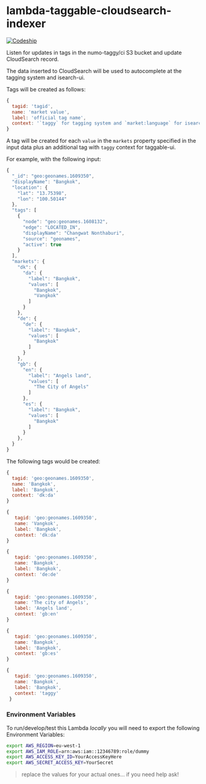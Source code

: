 # lambda-taggable-cloudsearch-indexer

[![Codeship](https://img.shields.io/codeship/eb3fea00-f386-0133-6f3c-5a072c31b987.svg)](https://codeship.com/projects/149808)

Listen for updates in tags in the numo-taggy/ci S3 bucket and update CloudSearch record.

The data inserted to CloudSearch will be used to autocomplete at the tagging system and isearch-ui.

Tags will be created as follows:
```js
{
  tagid: 'tagid',
  name: 'market value',
  label: 'official tag name',
  context: '`taggy` for tagging system and `market:language` for isearch-ui'
}
```
A tag will be created for each `value` in the `markets` property specified in the input data plus an additional tag with `taggy` context
for taggable-ui.

For example, with the following input:
```js
{
  "_id": "geo:geonames.1609350",
  "displayName": "Bangkok",
  "location": {
    "lat": "13.75398",
    "lon": "100.50144"
  },
  "tags": [
    {
      "node": "geo:geonames.1608132",
      "edge": "LOCATED_IN",
      "displayName": "Changwat Nonthaburi",
      "source": "geonames",
      "active": true
    }
  ],
  "markets": {
    "dk": {
      "da": {
        "label": "Bangkok",
        "values": [
          "Bangkok",
          "Vangkok"
        ]
      }
    },
    "de": {
      "de": {
        "label": "Bangkok",
        "values": [
          "Bangkok"
        ]
      }
    },
    "gb": {
      "en": {
        "label": "Angels land",
        "values": [
          "The City of Angels"
        ]
      },
      "es": {
        "label": "Bangkok",
        "values": [
          "Bangkok"
        ]
      }
    },
  }
}
 ```

 The following tags would be created:
 ```js
 {
   tagid: 'geo:geonames.1609350',
   name: 'Bangkok',
   label: 'Bangkok',
   context: 'dk:da'
 }

 {
    tagid: 'geo:geonames.1609350',
    name: 'Vangkok',
    label: 'Bangkok',
    context: 'dk:da'
 }

 {
    tagid: 'geo:geonames.1609350',
    name: 'Bangkok',
    label: 'Bangkok',
    context: 'de:de'
 }

 {
    tagid: 'geo:geonames.1609350',
    name: 'The city of Angels',
    label: 'Angels land',
    context: 'gb:en'
 }

 {
    tagid: 'geo:geonames.1609350',
    name: 'Bangkok',
    label: 'Bangkok',
    context: 'gb:es'
 }

 {
    tagid: 'geo:geonames.1609350',
    name: 'Bangkok',
    label: 'Bangkok',
    context: 'taggy'
  }

 ```

 ### Environment Variables

 To run/develop/test this Lambda *locally* you will need to
 export the following Environment Variables:

 ```sh
 export AWS_REGION=eu-west-1
 export AWS_IAM_ROLE=arn:aws:iam::12346789:role/dummy
 export AWS_ACCESS_KEY_ID=YourAccessKeyHere
 export AWS_SECRET_ACCESS_KEY=YourSecret
 ```
> replace the values for your actual ones... if you need help ask!
